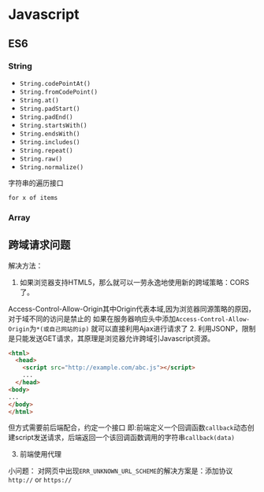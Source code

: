 # Javascript

## ES6

### String

- `String.codePointAt()`
- `String.fromCodePoint()`
- `String.at()`
- `String.padStart()`
- `String.padEnd()`
- `String.startsWith()`
- `String.endsWith()`
- `String.includes()`
- `String.repeat()`
- `String.raw()`
- `String.normalize()`

字符串的遍历接口

`for x of items`

### Array
## 跨域请求问题

解决方法：

1. 如果浏览器支持HTML5，那么就可以一劳永逸地使用新的跨域策略：CORS了。

  Access-Control-Allow-Origin其中Origin代表本域,因为浏览器同源策略的原因，对于域不同的访问是禁止的
  如果在服务器响应头中添加`Access-Control-Allow-Origin`为`*(或自己网站的ip)`
  就可以直接利用Ajax进行请求了
2. 利用JSONP，限制是只能发送GET请求，其原理是浏览器允许跨域引Javascript资源。
```html
<html>
  <head>
    <script src="http://example.com/abc.js"></script>
    ...
  </head>
<body>
...
</body>
</html>
```
   但方式需要前后端配合，约定一个接口 即:前端定义一个回调函数`callback`动态创建script发送请求，后端返回一个该回调函数调用的字符串`callback(data)`

3. 前端使用代理

小问题： 对网页中出现`ERR_UNKNOWN_URL_SCHEME`的解决方案是：添加协议`http://` or `https://`
